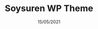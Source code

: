---
title: Soysuren WP Theme
date: 15/05/2021
categories: 
  - HTML Themes
tags:
  - HTML
  - CSS
  - JavaScript
  - PHP
images: /assets/20220328172418-screencapture-soysuren-av-tr-2022-03-28-17_23_55.jpg
madefor: https://soysuren.av.tr
---